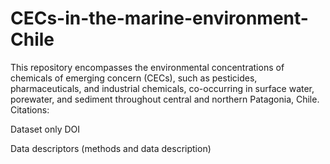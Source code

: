 # CECs-in-the-marine-environment-Chile
This repository encompasses the environmental concentrations of chemicals of emerging concern (CECs), such as pesticides, pharmaceuticals, and industrial chemicals, co-occurring in surface water, porewater, and sediment throughout central and northern Patagonia, Chile.
Citations:

Dataset only DOI

Data descriptors (methods and data description)
